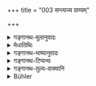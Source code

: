 +++
title = "003 सन्त्यज्य ग्राम्यम्"

+++

<details><summary>गङ्गानथ-मूलानुवादः</summary>

Having given up cultivated food and all his belongings, he shall repair to the forest, either making over his wife to his sons, or along with her.—(3).
</details>

<details><summary>मेधातिथिः</summary>

व्रीहियवमयम् अन्नं ततः प्रभृति नाश्नीयाद् इत्य् एतत् **संत्यज्येत्य्** उच्यते । तद् उक्तं "मूलाशी" इत्यादि । **परिच्छदः** गवाश्ववस्त्रास्नशय्यादिः । यदि भार्याया इच्छा तदा सहगमनम्, अन्यथा एकाकिनः । 

- <u>अन्ये तु</u> तरुणीं निक्षिप्य वृद्धया सहेति वर्णयन्ति । 

- सत्यां भार्यायाम् अयं विधिः, पुत्रेषु निक्षेपः वनगमनं वा । असत्याम् अपि मृतायां वनवास आपस्तम्बादिभिः स्मर्यते "पुनर् आधानः" इत्य् अत्र । यस्येन्द्रियचापल्यं नास्ति स वानप्रथः । इतरः पुनर् दारान् परिगृह्णीयाद् इति व्यवस्था ॥ ६.३ ॥
</details>

<details><summary>गङ्गानथ-भाष्यानुवादः</summary>

From this time onward he shall not eat any food consisting of barley, paddy and the like;—this is what is meant by ‘*hav* - *ing given up*’. This is what has been described as ‘living on roots.’

‘*Belonging*’—Consisting of cows, houses, clothing, seats and beds, etc.

If the wife wishes it, then they should go away together; Otherwise he shall go alone. Others explain the text to mean that if the wife is still young he shall commit her to his sons, and if she is old, he is to take her with himself.

It is only when the wife is there that there can be any rule regarding her either being made over to the sons or going to the forest with her husband. If the wife has died, then also the man should retire to the forest, as declared by Āpastamba and others, in connection with the ‘Re-kindling of Fire.’

Only that man can be a Hermit whose senses are not too mobile; otherwise, he should take another wife; such is the established rule.—(3).
</details>

<details><summary>गङ्गानथ-टिप्पन्यः</summary>

This verse is quoted in *Mitākṣarā* (on 3.46);—in *Parāśaramādhava*
(Ācāra, p. 527), to the effect that the Hermit should live upon
uncultivated food;—in *Kālaviveka* (p. 427) to the effect that sexual
intercourse is possible for the Hermit also;—in *Saṃskāramayūkha* (p.
132);—and in *Nṛsiṃhaprasāda* (Saṃskāra, p. 68b).
</details>

<details><summary>गङ्गानथ-तुल्य-वाक्यानि</summary>

*Gautama* (3.26).—‘A hermit shall live in the forest subsisting on roots
and fruits, practising austerities; he shall kindle the fire under the
*Śramaṇaka rules*, he shall eat wildgrowing vegetables only.’

*Baudhāyana* (2.11.15).—‘A hermit shall live in the forest, subsisting
on roots and fruits, practising austerities and bathing at morn, noon
and eve, he shall kindle a fire according to the Śramaṇaka rule; he
shall eat wild-growing vegetables and grains only; he shall worship
gods, Pitṛs, elementals, men and sages; he shall receive hospitably men
of all castes, except those intercourse with whom is forbidden; he may
even use the flesh of animals killed by carnivorous beasts; he shall not
step on ploughed land; and he shall not enter a village; he shall wear
his hair in braids and dress in bark or skins; he shall not eat anything
that has been hoarded more than a year.’

*Āpastamba* (2.21.18-21).—‘Now follow the rules regarding the hermit
living in the woods;—only after completing studentship shall he go
forth, remaining chaste. He shall keep one fire only, have no house,
enjoy no pleasures, have no protector, observe silence, uttering speech
on the occasion of the daily recitation of the Veda only.’

*Viṣṇu* (94.3).—‘Let him entrust the care of his wife to his sous, or
let her accompany him.’

*Yājñavalkya* (3.45).—‘Wearing his beard and hair in braids,
self-controlled, he shall maintain, with things obtained without
ploughing, the fires, Pitṛs, gods, guests and dependants.’

*Yama* (Aparārka, p. 941).—‘Uncultivated grains, roots and fruits, Vrīhi
corn,—having gathered these and other sacrificial food, he shall offer
these at the great Five Great sacrifices.’

*Vaśiṣṭha* (9.4).—‘He shall gather wild-growing roots and fruits only.’

*Arthaśāstra* (p. 30).—‘For the hermit—celibacy, sleeping on the ground,
wearing matted locks and skins, performing Agnihotra and Baths,
worshipping gods, Pitṛs and guests and living on wild-growing things.’
</details>

<details><summary>Bühler</summary>

003	Abandoning all food raised by cultivation, and all his belongings, he may depart into the forest, either committing his wife to his sons, or accompanied by her.
</details>
